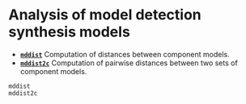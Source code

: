 # Analysis of model detection synthesis models

* **[`mddist`](@ref)**  Computation of distances between component models.
* **[`mddist2c`](@ref)**  Computation of pairwise distances between two sets of component models.

```@docs
mddist
mddist2c
```
